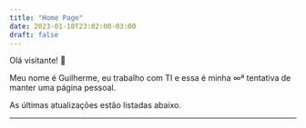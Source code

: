 ```yaml
---
title: "Home Page"
date: 2023-01-10T23:02:00-03:00
draft: false
---
```

Olá visitante! 👋

Meu nome é Guilherme, eu trabalho com TI e essa é minha ∞ª tentativa de manter uma página pessoal.

As últimas atualizações estão listadas abaixo.

----------

